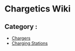 # Chargetics Wiki


## Category :

  * [Chargers](chargers.md)
  * [Charging Stations](charging-stations.md)